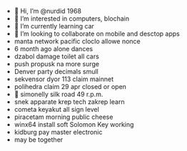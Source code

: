 - 👋 Hi, I’m @nurdid 1968
- 👀 I’m interested in computers, blochain
- 🌱 I’m currently learning car
- 💞️ I’m looking to collaborate on mobile and desctop apps
- manta network pacific cloclo allowe nonce
- 6 month ago alone dances
- dzabol damage toilet all cars
- push propusk na more surge
- Denver party decimals smull
- sekvensor dyor 113 claim mainnet
- polihedra claim 29 apr closed or open
- 👀 simonelly silk road 49 r.p.m.
- snek apparate krep tech zakrep learn
- cometa keyakut all sign level
- piracetam morning public cheese
- winx64 install soft Solomon Key working
- kidburg pay master electronic
- may be together
